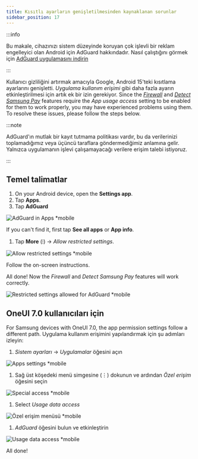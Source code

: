 ```yaml
---
title: Kısıtlı ayarların genişletilmesinden kaynaklanan sorunlar
sidebar_position: 17
---
```


:::info

Bu makale, cihazınızı sistem düzeyinde koruyan çok işlevli bir reklam engelleyici olan Android için AdGuard hakkındadır. Nasıl çalıştığını görmek için [AdGuard uygulamasını indirin](https://agrd.io/download-kb-adblock)

:::

Kullanıcı gizliliğini artırmak amacıyla Google, Android 15'teki kısıtlama ayarlarını genişletti. _Uygulama kullanım erişimi_ gibi daha fazla ayarın etkinleştirilmesi için artık ek bir izin gerekiyor. Since the _[Firewall](/adguard-for-android/features/protection/firewall)_ and _[Detect Samsung Pay](/adguard-for-android/solving-problems/samsungpay-with-adguard-in-south-korea)_ features require the _App usage access_ setting to be enabled for them to work properly, you may have experienced problems using them. To resolve these issues, please follow the steps below.

:::note

AdGuard'ın mutlak bir kayıt tutmama politikası vardır, bu da verilerinizi toplamadığımız veya üçüncü taraflara göndermediğimiz anlamına gelir. Yalnızca uygulamanın işlevi çalışamayacağı verilere erişim talebi istiyoruz.

:::

## Temel talimatlar

1. On your Android device, open the **Settings app**.
2. Tap **Apps**.
3. Tap **AdGuard**

![AdGuard in Apps \*mobile](https://cdn.adtidy.org/content/kb/ad_blocker/android/solving_problems/problems-caused-by-extending-restricted-settings/restricted1.png)

If you can't find it, first tap **See all apps** or **App info**.

1. Tap **More** (⁝) → _Allow restricted settings_.

![Allow restricted settings \*mobile](https://cdn.adtidy.org/content/kb/ad_blocker/android/solving_problems/problems-caused-by-extending-restricted-settings/restricted2.png)

Follow the on-screen instructions.

All done! Now the _Firewall_ and _Detect Samsung Pay_ features will work correctly.

![Restricted settings allowed for AdGuard \*mobile](https://cdn.adtidy.org/content/kb/ad_blocker/android/solving_problems/problems-caused-by-extending-restricted-settings/restricted3.png)

## OneUI 7.0 kullanıcıları için

For Samsung devices with OneUI 7.0, the app permission settings follow a different path. Uygulama kullanım erişimini yapılandırmak için şu adımları izleyin:

1. _Sistem ayarları_ → _Uygulamalar_ öğesini açın

![Apps settings \*mobile](https://cdn.adtidy.org/content/kb/ad_blocker/android/solving_problems/problems-caused-by-extending-restricted-settings/apps.jpg)

1. Sağ üst köşedeki menü simgesine (⋮) dokunun ve ardından _Özel erişim_ öğesini seçin

![Special access \*mobile](https://cdn.adtidy.org/content/kb/ad_blocker/android/solving_problems/problems-caused-by-extending-restricted-settings/three-dots.jpg)

1. Select _Usage data access_

![Özel erişim menüsü \*mobile](https://cdn.adtidy.org/content/kb/ad_blocker/android/solving_problems/problems-caused-by-extending-restricted-settings/special.jpg)

1. _AdGuard_ öğesini bulun ve etkinleştirin

![Usage data access \*mobile](https://cdn.adtidy.org/content/kb/ad_blocker/android/solving_problems/problems-caused-by-extending-restricted-settings/usage_data.jpg)

All done!
